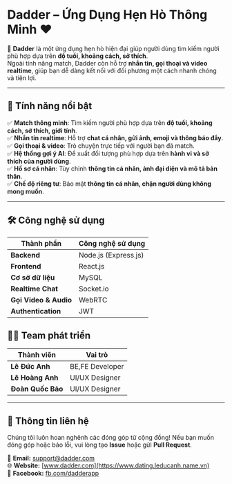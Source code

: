 # **Dadder – Ứng Dụng Hẹn Hò Thông Minh** ❤️

🚀 **Dadder** là một ứng dụng hẹn hò hiện đại giúp người dùng tìm kiếm người phù hợp dựa trên **độ tuổi, khoảng cách, sở thích**.  
Ngoài tính năng match, Dadder còn hỗ trợ **nhắn tin, gọi thoại và video realtime**, giúp bạn dễ dàng kết nối với đối phương một cách nhanh chóng và tiện lợi.  

---

## **📌 Tính năng nổi bật**  

✅ **Match thông minh**: Tìm kiếm người phù hợp dựa trên **độ tuổi, khoảng cách, sở thích, giới tính**.  
✅ **Nhắn tin realtime**: Hỗ trợ **chat cá nhân, gửi ảnh, emoji và thông báo đẩy**.  
✅ **Gọi thoại & video**: Trò chuyện trực tiếp với người bạn đã match.  
✅ **Hệ thống gợi ý AI**: Đề xuất đối tượng phù hợp dựa trên **hành vi và sở thích của người dùng**.  
✅ **Hồ sơ cá nhân**: Tùy chỉnh **thông tin cá nhân, ảnh đại diện và mô tả bản thân**.  
✅ **Chế độ riêng tư**: Bảo mật **thông tin cá nhân, chặn người dùng không mong muốn**.  

---

## **🛠️ Công nghệ sử dụng**  

| Thành phần            | Công nghệ sử dụng          |
|-----------------------|----------------------------|
| **Backend**           | Node.js (Express.js)       |
| **Frontend**          | React.js                   |
| **Cơ sở dữ liệu**     | MySQL                      |
| **Realtime Chat**     | Socket.io                  |
| **Gọi Video & Audio** | WebRTC                     |
| **Authentication**    | JWT                        |

## **👨‍💻 Team phát triển**  

| Thành viên       | Vai trò            | 
|------------------|--------------------|
| **Lê Đức Anh**   | BE,FE Developer    | 
| **Lê Hoàng Anh** | UI/UX Designer     | 
| **Đoàn Quốc Bảo**| UI/UX Designer     | 

---

## **📢 Thông tin liên hệ**  
Chúng tôi luôn hoan nghênh các đóng góp từ cộng đồng! Nếu bạn muốn đóng góp hoặc báo lỗi, vui lòng tạo **Issue** hoặc gửi **Pull Request**.  

📧 **Email:** support@dadder.com  
🌐 **Website:** [www.dadder.com](https://www.dating.leducanh.name.vn)  
📱 **Facebook:** [fb.com/dadderapp](https://facebook.com/dadderapp)  

